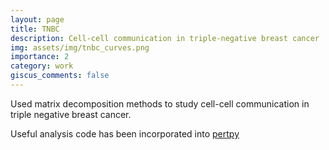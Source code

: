 ```yaml
---
layout: page
title: TNBC
description: Cell-cell communication in triple-negative breast cancer
img: assets/img/tnbc_curves.png
importance: 2
category: work
giscus_comments: false
---
```


Used matrix decomposition methods to study cell-cell communication in triple negative breast cancer.

Useful analysis code has been incorporated into [pertpy](https://github.com/theislab/pertpy)
